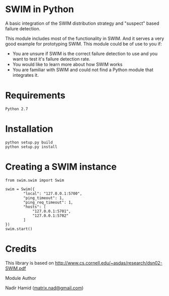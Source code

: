 SWIM in Python
===========================================================

A basic integration of the SWIM distribution strategy and
"suspect" based failure detection.

This module includes most of the functionality in SWIM. And
it serves a very good example for prototyping SWIM. This 
module could be of use to you if:

- You are unsure if SWIM is the correct failure detection to use and
you want to test it's failure detection rate.
- You would like to learn more about how SWIM works
- You are familiar with SWIM and could not find a Python module that integrates it.

Requirements
=========================================================
```
Python 2.7
```

Installation
=========================================================

```
python setup.py build
python setup.py install
```

Creating a SWIM instance
========================================================
```
from swim.swim import Swim

swim = Swim({
        "local": "127.0.0.1:5700",
        "ping_timeout": 1,
        "ping_req_timeout": 1,
        "hosts": [
            "127.0.0.1:5701",
            "127.0.0.1:5702"
        ]
})
swim.start()
```

Credits
=========================================================

This library is based on
http://www.cs.cornell.edu/~asdas/research/dsn02-SWIM.pdf

Module Author

Nadir Hamid (matrix.nad@gmail.com)
